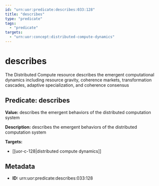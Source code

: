 ```yaml
---
id: "urn:uor:predicate:describes:033:128"
title: "describes"
type: "predicate"
tags:
  - "predicate"
targets:
  - "urn:uor:concept:distributed-compute-dynamics"
---
```


# describes

The Distributed Compute resource describes the emergent computational dynamics including resource gravity, coherence markets, transformation cascades, adaptive specialization, and coherence consensus

## Predicate: describes

**Value:** describes the emergent behaviors of the distributed computation system

**Description:** describes the emergent behaviors of the distributed computation system

**Targets:**

- [[uor-c-128|distributed compute dynamics]]

## Metadata

- **ID:** urn:uor:predicate:describes:033:128
